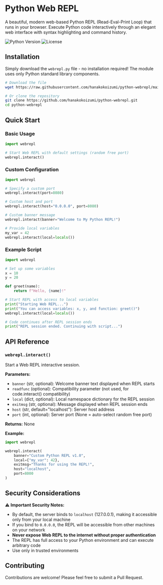 # Python Web REPL

A beautiful, modern web-based Python REPL (Read-Eval-Print Loop) that runs in your browser. Execute Python code interactively through an elegant web interface with syntax highlighting and command history.

![Python Version](https://img.shields.io/badge/python-3.6%2B-blue)
![License](https://img.shields.io/badge/license-MIT-green)

## Installation

Simply download the `webrepl.py` file - no installation required! The module uses only Python standard library components.

```bash
# Download the file
wget https://raw.githubusercontent.com/hanakokoizumi/python-webrepl/main/src/webrepl.py

# Or clone the repository
git clone https://github.com/hanakokoizumi/python-webrepl.git
cd python-webrepl
```

## Quick Start

### Basic Usage

```python
import webrepl

# Start Web REPL with default settings (random free port)
webrepl.interact()
```

### Custom Configuration

```python
import webrepl

# Specify a custom port
webrepl.interact(port=8080)

# Custom host and port
webrepl.interact(host="0.0.0.0", port=8080)

# Custom banner message
webrepl.interact(banner="Welcome to My Python REPL!")

# Provide local variables
my_var = 42
webrepl.interact(local=locals())
```

### Example Script

```python
import webrepl

# Set up some variables
x = 10
y = 20

def greet(name):
    return f"Hello, {name}!"

# Start REPL with access to local variables
print("Starting Web REPL...")
print("You can access variables: x, y, and function: greet()")
webrepl.interact(local=locals())

# Code continues after REPL session ends
print("REPL session ended. Continuing with script...")
```

## API Reference

### `webrepl.interact()`

Start a Web REPL interactive session.

**Parameters:**

- `banner` (str, optional): Welcome banner text displayed when REPL starts
- `readfunc` (optional): Compatibility parameter (not used, for code.interact() compatibility)
- `local` (dict, optional): Local namespace dictionary for the REPL session
- `exitmsg` (str, optional): Message displayed when REPL session ends
- `host` (str, default="localhost"): Server host address
- `port` (int, optional): Server port (None = auto-select random free port)

**Returns:** None

**Example:**

```python
import webrepl

webrepl.interact(
    banner="Custom Python REPL v1.0",
    local={"my_var": 42},
    exitmsg="Thanks for using the REPL!",
    host="localhost",
    port=8000
)
```

## Security Considerations

⚠️ **Important Security Notes:**

- By default, the server binds to `localhost` (127.0.0.1), making it accessible only from your local machine
- If you bind to `0.0.0.0`, the REPL will be accessible from other machines on your network
- **Never expose Web REPL to the internet without proper authentication**
- The REPL has full access to your Python environment and can execute arbitrary code
- Use only in trusted environments

## Contributing

Contributions are welcome! Please feel free to submit a Pull Request.
